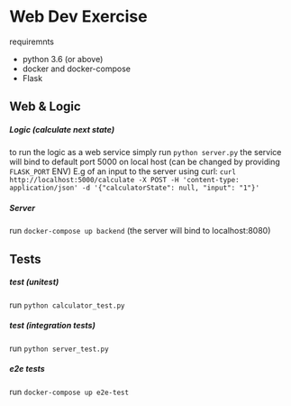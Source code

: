# Web Dev Exercise #

requiremnts
- python 3.6 (or above)
- docker and docker-compose
- Flask

## Web & Logic ##

##### Logic (calculate next state) #####

to run the logic as a web service simply run `python server.py`
the service will bind to default port 5000 on local host (can be changed by providing `FLASK_PORT` ENV)
E.g of an input to the server using curl:
`curl http://localhost:5000/calculate -X POST -H 'content-type: application/json' -d '{"calculatorState": null, "input": "1"}'`

##### Server #####
run `docker-compose up backend` (the server will bind to localhost:8080)

## Tests ##

##### test (unitest) #####
run `python calculator_test.py`

##### test (integration tests) #####
run `python server_test.py`

##### e2e tests #####
run `docker-compose up e2e-test`



